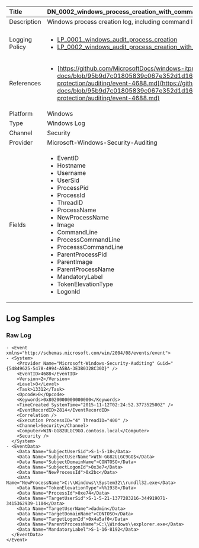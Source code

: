 | Title          | DN_0002_windows_process_creation_with_commandline_4688                                                                                                      |
|:---------------|:-----------------------------------------------------------------------------------------------------------------|
| Description    | Windows process creation log, including command line.
                                                                                                |
| Logging Policy | <ul><li>[LP_0001_windows_audit_process_creation](../Logging_Policies/LP_0001_windows_audit_process_creation.md)</li><li>[LP_0002_windows_audit_process_creation_with_commandline](../Logging_Policies/LP_0002_windows_audit_process_creation_with_commandline.md)</li></ul> |
| References     | <ul><li>[https://github.com/MicrosoftDocs/windows-itpro-docs/blob/95b9d7c01805839c067e352d1d16702604b15f11/windows/security/threat-protection/auditing/event-4688.md](https://github.com/MicrosoftDocs/windows-itpro-docs/blob/95b9d7c01805839c067e352d1d16702604b15f11/windows/security/threat-protection/auditing/event-4688.md)</li></ul>                                  |
| Platform       | Windows    																																															  |
| Type           | Windows Log        																																															  |
| Channel        | Security     																																															  |
| Provider       | Microsoft-Windows-Security-Auditing    																																															  |
| Fields         | <ul><li>EventID</li><li>Hostname</li><li>Username</li><li>UserSid</li><li>ProcessPid</li><li>ProcessId</li><li>ThreadID</li><li>ProcessName</li><li>NewProcessName</li><li>Image</li><li>CommandLine</li><li>ProcessCommandLine</li><li>ProcesssCommandLine</li><li>ParentProcessPid</li><li>ParentImage</li><li>ParentProcessName</li><li>MandatoryLabel</li><li>TokenElevationType</li><li>LogonId</li></ul>                                               |


## Log Samples

### Raw Log

```
- <Event xmlns="http://schemas.microsoft.com/win/2004/08/events/event">
- <System>
    <Provider Name="Microsoft-Windows-Security-Auditing" Guid="{54849625-5478-4994-A5BA-3E3B0328C30D}" /> 
    <EventID>4688</EventID> 
    <Version>2</Version> 
    <Level>0</Level> 
    <Task>13312</Task> 
    <Opcode>0</Opcode> 
    <Keywords>0x8020000000000000</Keywords> 
    <TimeCreated SystemTime="2015-11-12T02:24:52.377352500Z" /> 
    <EventRecordID>2814</EventRecordID> 
    <Correlation /> 
    <Execution ProcessID="4" ThreadID="400" /> 
    <Channel>Security</Channel> 
    <Computer>WIN-GG82ULGC9GO.contoso.local</Computer> 
    <Security /> 
  </System>
- <EventData>
    <Data Name="SubjectUserSid">S-1-5-18</Data> 
    <Data Name="SubjectUserName">WIN-GG82ULGC9GO$</Data> 
    <Data Name="SubjectDomainName">CONTOSO</Data> 
    <Data Name="SubjectLogonId">0x3e7</Data> 
    <Data Name="NewProcessId">0x2bc</Data> 
    <Data Name="NewProcessName">C:\\Windows\\System32\\rundll32.exe</Data> 
    <Data Name="TokenElevationType">%%1938</Data> 
    <Data Name="ProcessId">0xe74</Data> 
    <Data Name="TargetUserSid">S-1-5-21-1377283216-344919071-3415362939-1104</Data> 
    <Data Name="TargetUserName">dadmin</Data> 
    <Data Name="TargetDomainName">CONTOSO</Data> 
    <Data Name="TargetLogonId">0x4a5af0</Data> 
    <Data Name="ParentProcessName">C:\\Windows\\explorer.exe</Data> 
    <Data Name="MandatoryLabel">S-1-16-8192</Data> 
  </EventData>
</Event>
```




